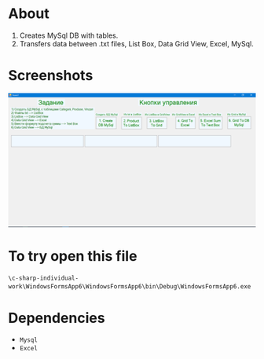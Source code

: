 # About
1) Creates MySql DB with tables.
2) Transfers data between .txt files, List Box, Data Grid View, Excel, MySql. 
# Screenshots
![](./Screenshots/screen1.png)

# To try open this file
`\c-sharp-individual-work\WindowsFormsApp6\WindowsFormsApp6\bin\Debug\WindowsFormsApp6.exe`

# Dependencies
* `Mysql`
* `Excel`
